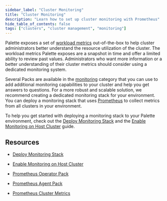 ```yaml
---
sidebar_label: "Cluster Monitoring"
title: "Cluster Monitoring"
description: "Learn how to set up cluster monitoring with Prometheus"
hide_table_of_contents: false
tags: ["clusters", "cluster management", "monitoring"]
---
```


Palette exposes a set of [workload metrics](../workloads.md) out-of-the-box to help cluster administrators better
understand the resource utilization of the cluster. The workload metrics Palette exposes are a snapshot in time and
offer a limited ability to review past values. Administrators who want more information or a better understanding of
their cluster metrics should consider using a dedicated monitoring system.

Several Packs are available in the [monitoring](../../../integrations/integrations.mdx) category that you can use to add
additional monitoring capabilities to your cluster and help you get answers to questions. For a more robust and scalable
solution, we recommend creating a dedicated monitoring stack for your environment. You can deploy a monitoring stack
that uses [Prometheus](https://prometheus.io/) to collect metrics from all clusters in your environment.

To help you get started with deploying a monitoring stack to your Palette environment, check out the
[Deploy Monitoring Stack](deploy-monitor-stack.md) and the [Enable Monitoring on Host Cluster](deploy-agent.md) guide.

## Resources

- [Deploy Monitoring Stack](deploy-monitor-stack.md)

- [Enable Monitoring on Host Cluster](deploy-agent.md)

- [Prometheus Operator Pack](../../../integrations/prometheus-operator.md)

- [Prometheus Agent Pack](../../../integrations/prometheus-agent.md)

- [Prometheus Cluster Metrics](../../../integrations/prometheus-cluster-metrics.md)
